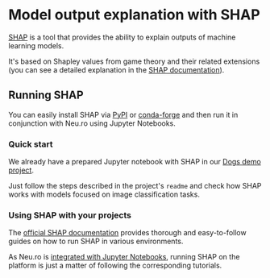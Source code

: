 # Model output explanation with SHAP

[SHAP](https://github.com/slundberg/shap) is a tool that provides the ability to explain outputs of machine learning models.

It's based on Shapley values from game theory and their related extensions \(you can see a detailed explanation in the [SHAP documentation](https://shap.readthedocs.io/en/latest/example_notebooks/overviews/An%20introduction%20to%20explainable%20AI%20with%20Shapley%20values.html)\).

## Running SHAP

You can easily install SHAP via [PyPI](https://pypi.org/project/shap) or [conda-forge](https://anaconda.org/conda-forge/shap) and then run it in conjunction with Neu.ro using Jupyter Notebooks.

### Quick start

We already have a prepared Jupyter notebook with SHAP in our [Dogs demo project](https://github.com/neuro-inc/mlops-demo-oss-dogs).

Just follow the steps described in the project's `readme` and check how SHAP works with models focused on image classification tasks. 

### Using SHAP with your projects

The [official SHAP documentation](https://shap.readthedocs.io/en/latest/index.html) provides thorough and easy-to-follow guides on how to run SHAP in various environments. 

As Neu.ro is [integrated with Jupyter Notebooks](../../web/working-with-jupyter/jupyter-notebooks.md), running SHAP on the platform is just a matter of following the corresponding tutorials.


